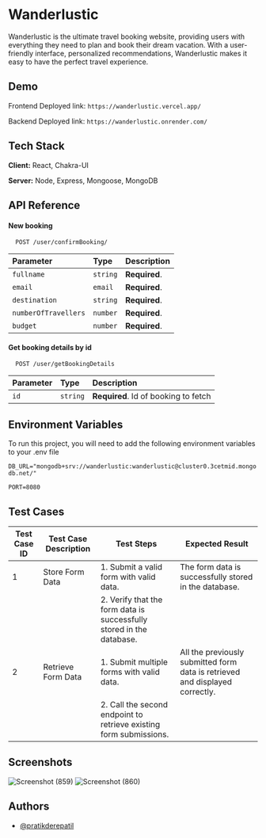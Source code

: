 # Wanderlustic

Wanderlustic is the ultimate travel booking website, providing users with everything they need to plan and book their dream vacation. With a user-friendly interface, personalized recommendations, Wanderlustic makes it easy to have the perfect travel experience.

## Demo

Frontend Deployed link: `https://wanderlustic.vercel.app/`

Backend Deployed link: `https://wanderlustic.onrender.com/`

## Tech Stack

**Client:** React, Chakra-UI

**Server:** Node, Express, Mongoose, MongoDB

## API Reference

#### New booking

```http
  POST /user/confirmBooking/
```

| Parameter            | Type     | Description   |
| :------------------- | :------- | :------------ |
| `fullname`           | `string` | **Required**. |
| `email`              | `email`  | **Required**. |
| `destination`        | `string` | **Required**. |
| `numberOfTravellers` | `number` | **Required**. |
| `budget`             | `number` | **Required**. |

#### Get booking details by id

```http
  POST /user/getBookingDetails
```

| Parameter | Type     | Description                          |
| :-------- | :------- | :----------------------------------- |
| `id`      | `string` | **Required**. Id of booking to fetch |

## Environment Variables

To run this project, you will need to add the following environment variables to your .env file

`DB_URL="mongodb+srv://wanderlustic:wanderlustic@cluster0.3cetmid.mongodb.net/"`

`PORT=8080`

## Test Cases

| Test Case ID | Test Case Description | Test Steps                                                           | Expected Result                                                              |
| ------------ | --------------------- | -------------------------------------------------------------------- | ---------------------------------------------------------------------------- |
| 1            | Store Form Data       | 1. Submit a valid form with valid data.                              | The form data is successfully stored in the database.                        |
|              |                       | 2. Verify that the form data is successfully stored in the database. |                                                                              |
| 2            | Retrieve Form Data    | 1. Submit multiple forms with valid data.                            | All the previously submitted form data is retrieved and displayed correctly. |
|              |                       | 2. Call the second endpoint to retrieve existing form submissions.   |                                                                              |

## Screenshots

![Screenshot (859)](https://user-images.githubusercontent.com/103197193/230184885-385d2ad8-b84f-4f33-9f4c-191548904640.png)
![Screenshot (860)](https://user-images.githubusercontent.com/103197193/230184899-fe228c38-c061-42d6-afa1-6d69674662fd.png)

## Authors

- [@pratikderepatil](https://www.github.com/pratikderepatil)
